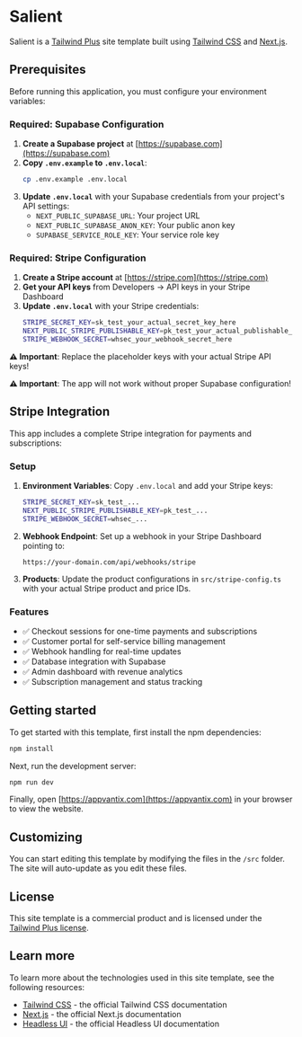 # Salient

Salient is a [Tailwind Plus](https://tailwindcss.com/plus) site template built using [Tailwind CSS](https://tailwindcss.com) and [Next.js](https://nextjs.org).

## Prerequisites

Before running this application, you must configure your environment variables:

### Required: Supabase Configuration

1. **Create a Supabase project** at [https://supabase.com](https://supabase.com)
2. **Copy `.env.example` to `.env.local`**:
   ```bash
   cp .env.example .env.local
   ```
3. **Update `.env.local`** with your Supabase credentials from your project's API settings:
   - `NEXT_PUBLIC_SUPABASE_URL`: Your project URL
   - `NEXT_PUBLIC_SUPABASE_ANON_KEY`: Your public anon key
   - `SUPABASE_SERVICE_ROLE_KEY`: Your service role key

### Required: Stripe Configuration

1. **Create a Stripe account** at [https://stripe.com](https://stripe.com)
2. **Get your API keys** from Developers → API keys in your Stripe Dashboard
3. **Update `.env.local`** with your Stripe credentials:
   ```bash
   STRIPE_SECRET_KEY=sk_test_your_actual_secret_key_here
   NEXT_PUBLIC_STRIPE_PUBLISHABLE_KEY=pk_test_your_actual_publishable_key_here
   STRIPE_WEBHOOK_SECRET=whsec_your_webhook_secret_here
   ```

**⚠️ Important**: Replace the placeholder keys with your actual Stripe API keys!

**⚠️ Important**: The app will not work without proper Supabase configuration!

## Stripe Integration

This app includes a complete Stripe integration for payments and subscriptions:

### Setup

1. **Environment Variables**: Copy `.env.local` and add your Stripe keys:
   ```bash
   STRIPE_SECRET_KEY=sk_test_...
   NEXT_PUBLIC_STRIPE_PUBLISHABLE_KEY=pk_test_...
   STRIPE_WEBHOOK_SECRET=whsec_...
   ```

2. **Webhook Endpoint**: Set up a webhook in your Stripe Dashboard pointing to:
   ```
   https://your-domain.com/api/webhooks/stripe
   ```

3. **Products**: Update the product configurations in `src/stripe-config.ts` with your actual Stripe product and price IDs.

### Features

- ✅ Checkout sessions for one-time payments and subscriptions
- ✅ Customer portal for self-service billing management
- ✅ Webhook handling for real-time updates
- ✅ Database integration with Supabase
- ✅ Admin dashboard with revenue analytics
- ✅ Subscription management and status tracking

## Getting started

To get started with this template, first install the npm dependencies:

```bash
npm install
```

Next, run the development server:

```bash
npm run dev
```

Finally, open [https://appvantix.com](https://appvantix.com) in your browser to view the website.

## Customizing

You can start editing this template by modifying the files in the `/src` folder. The site will auto-update as you edit these files.

## License

This site template is a commercial product and is licensed under the [Tailwind Plus license](https://tailwindcss.com/plus/license).

## Learn more

To learn more about the technologies used in this site template, see the following resources:

- [Tailwind CSS](https://tailwindcss.com/docs) - the official Tailwind CSS documentation
- [Next.js](https://nextjs.org/docs) - the official Next.js documentation
- [Headless UI](https://headlessui.dev) - the official Headless UI documentation
